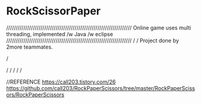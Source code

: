 # RockScissorPaper
//////////////////////////////////////////////////////////////////
Online game uses multi threading, implemented /w Java /w eclipse
//////////////////////////////////////////////////////////////////
/
/
Project done by 2more teammates.

/

/
/
/
/
/



//REFERENCE
https://call203.tistory.com/26
https://github.com/call203/RockPaperScissors/tree/master/RockPaperScissors/RockPaperScissors
